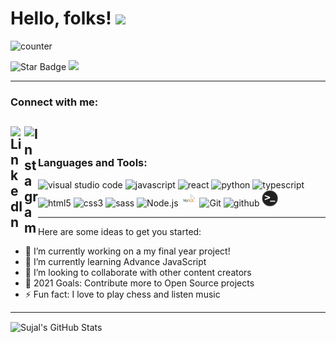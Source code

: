# Hello, folks! <img src="https://raw.githubusercontent.com/MartinHeinz/MartinHeinz/master/wave.gif" width="30px">

![counter](https://enw4zvq5ga1ahs6.m.pipedream.net)

<img src="https://img.shields.io/static/v1?label=%F0%9F%8C%9F&message=If%20Useful&style=style=flat&color=BC4E99" alt="Star Badge"/> <a href="https://twitter.com/sujalsh71700110" ><img src="https://img.shields.io/twitter/follow/sujalsh71700110.svg?style=social" /></a>

---

### Connect with me:

[<img align="left" alt="LinkedIn" width="22px" src="https://cdn.jsdelivr.net/npm/simple-icons@v3/icons/linkedin.svg" />][linkedin]
[<img align="left" alt="Instagram" width="22px" src="https://cdn.jsdelivr.net/npm/simple-icons@v3/icons/instagram.svg" />][instagram]
<br>
---

### Languages and Tools:


<img alt="visual studio code" width="26px" src="https://img.icons8.com/fluent/240/000000/visual-studio-code-2019.png" />  <img alt="javascript" width="26px" src="https://img.icons8.com/color/240/000000/javascript.png" />  <img alt="react" width="26px" src="https://img.icons8.com/color/240/000000/react-native.png" />  <img alt="python" width="26px" src="https://img.icons8.com/color/240/000000/python.png">   <img alt="typescript" width="26px" src="https://img.icons8.com/color/240/000000/typescript.png">   <img alt="html5" width="26px" src="https://img.icons8.com/color/240/000000/html-5.png">   <img alt="css3" width="26px" src="https://img.icons8.com/color/240/000000/css3.png">   <img alt="sass" width="26px" src="https://img.icons8.com/color/240/000000/sass.png">   <img alt="Node.js" width="26px" src="https://img.icons8.com/color/240/000000/nodejs.png">   <img alt="MySQL" width="26px" src="https://raw.githubusercontent.com/github/explore/80688e429a7d4ef2fca1e82350fe8e3517d3494d/topics/mysql/mysql.png">  <img alt="Git" width="26px" src="https://img.icons8.com/color/240/000000/git.png">  <img alt="github" width="26px" src="https://img.icons8.com/ios-glyphs/240/000000/github.png">   <img alt="terminal" width="26px" src="https://raw.githubusercontent.com/github/explore/80688e429a7d4ef2fca1e82350fe8e3517d3494d/topics/terminal/terminal.png">

---

Here are some ideas to get you started:

- 🔭 I’m currently working on a my final year project!
- 🌱 I’m currently learning Advance JavaScript
- 👯 I’m looking to collaborate with other content creators
- 🥅 2021 Goals: Contribute more to Open Source projects
- ⚡ Fun fact: I love to play chess and listen music

---

<img align="center" src="https://github-readme-stats.vercel.app/api?username=SujalShah3234&show_icons=true&hide_border=true&count_private=true&include_all_commits=true&theme=radical" alt="Sujal's GitHub Stats" />



[instagram]: https://www.instagram.com/sujal_shah10
[linkedin]: https://www.linkedin.com/in/sujal-shah-26127620b
